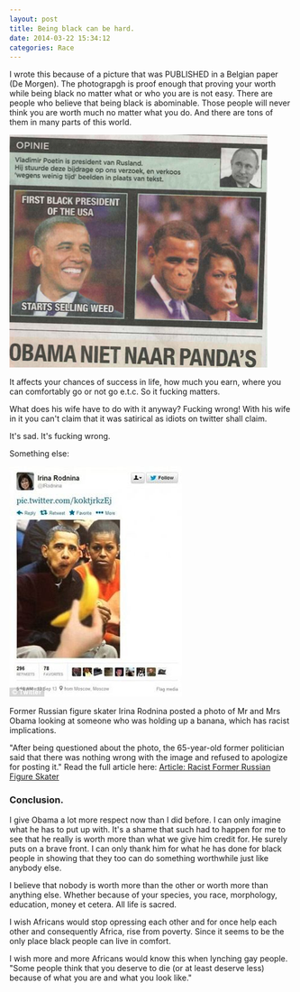 ```yaml
---
layout: post
title: Being black can be hard.
date: 2014-03-22 15:34:12
categories: Race
---
```



I wrote this because of a picture that was PUBLISHED in a Belgian paper (De Morgen).
The photograpgh is proof enough that proving your worth while being black no matter what or who you are is not easy.
There are people who believe that being black is abominable.
Those people will never think you are worth much no matter what you do.
And there are tons of them in many parts of this world.

![Obamas_racist_picture](/img/Content/Racism/Obamas_racist_picture.png "Obamas_racist_picture")

It affects your chances of success in life, how much you earn, where you can comfortably go or not go e.t.c. So it fucking matters.

What does his wife have to do with it anyway? Fucking wrong!
With his wife in it you can't claim that it was satirical as idiots on twitter shall claim.

It's sad. It's fucking wrong.




Something else:


![Obamas_looking_at_banana_racist.png](/img/Content/Racism/Obamas_looking_at_banana_racist.png "Obamas_racist_picture")

Former Russian figure skater Irina Rodnina posted a photo of Mr and Mrs Obama looking at someone who was holding up a banana, which has racist implications.

"After being questioned about the photo, the 65-year-old former politician said that there was nothing wrong with the image and refused to apologize for posting it."
Read the full article here: [Article: Racist Former Russian Figure Skater] 




### Conclusion.

I give Obama a lot more respect now than I did before.
I can only imagine what he has to put up with. It's a shame that such had to happen for me to see that he really is worth more than what we give him credit for.
He surely puts on a brave front. I can only thank him for what he has done for black people in showing that they too can do something worthwhile just like anybody else.

I believe that nobody is worth more than the other or worth more than anything else. Whether because of your species, you race, morphology, education, money  et cetera. All life is sacred.

I wish Africans would stop opressing each other and for once help each other and consequently Africa, rise from poverty. Since it seems to be the only place black people can live in comfort.

I wish more and more Africans would know this when lynching gay people. "Some people think that you deserve to die (or at least deserve less) because of what you are and what you look like."

[Article: Racist Former Russian Figure Skater]: http://www.dailymail.co.uk/news/article-2554341/Former-Russian-figure-skater-lit-Olympic-flame-posted-racist-photo-Obamas.html
